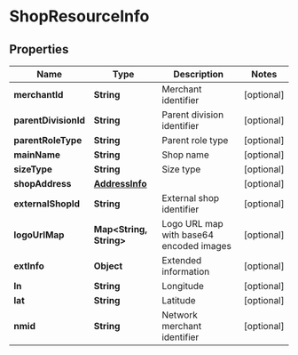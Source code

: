 

# ShopResourceInfo


## Properties

| Name | Type | Description | Notes |
|------------ | ------------- | ------------- | -------------|
|**merchantId** | **String** | Merchant identifier |  [optional] |
|**parentDivisionId** | **String** | Parent division identifier |  [optional] |
|**parentRoleType** | **String** | Parent role type |  [optional] |
|**mainName** | **String** | Shop name |  [optional] |
|**sizeType** | **String** | Size type |  [optional] |
|**shopAddress** | [**AddressInfo**](AddressInfo.md) |  |  [optional] |
|**externalShopId** | **String** | External shop identifier |  [optional] |
|**logoUrlMap** | **Map&lt;String, String&gt;** | Logo URL map with base64 encoded images |  [optional] |
|**extInfo** | **Object** | Extended information |  [optional] |
|**ln** | **String** | Longitude |  [optional] |
|**lat** | **String** | Latitude |  [optional] |
|**nmid** | **String** | Network merchant identifier |  [optional] |



